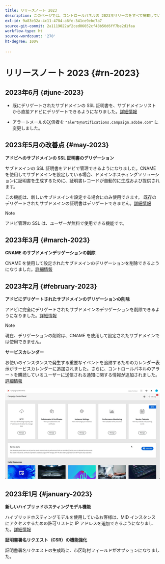 ```yaml
---
title: リリースノート 2023
description: このページでは、コントロールパネルの 2023年リリースをすべて掲載しています。
exl-id: 9a83e32a-4c11-4784-a6fe-341ce9ebc7a7
source-git-commit: 2a1119022af2ced06052cf48b50d6ff7be2d1faa
workflow-type: ht
source-wordcount: '270'
ht-degree: 100%

---
```


# リリースノート 2023 {#rn-2023}

## 2023年6月 {#june-2023}

* 既にデリゲートされたサブドメインの SSL 証明書を、サブドメインリストから直接アドビにデリゲートできるようになりました。[詳細情報](../subdomains-certificates/using/delegate-ssl.md)

* アラートメールの送信者を `"alert@notifications.campaign.adobe.com"` に変更しました。

## 2023年5月の改善点 {#may-2023}

**アドビへのサブドメインの SSL 証明書のデリゲーション**

サブドメインの SSL 証明書をアドビで管理できるようになりました。CNAME を使用してサブドメインを設定している場合、ドメインホスティングソリューションに証明書を生成するために、証明書レコードが自動的に生成および提供されます。

この機能は、新しいサブドメインを設定する場合にのみ使用できます。 既存のデリゲートされたサブドメインの証明書はデリゲートできません。[詳細情報](../subdomains-certificates/using/setting-up-new-subdomain.md)

>[!NOTE]
>
>アドビ管理の SSL は、ユーザーが無料で使用できる機能です。

## 2023年3月 {#march-2023}

**CNAME のサブドメインデリゲーションの削除**

CNAME を使用して設定されたサブドメインのデリゲーションを削除できるようになりました。[詳細情報](../subdomains-certificates/using/remove-delegated-subdomains.md)

## 2023年2月 {#february-2023}

**アドビにデリゲートされたサブドメインのデリゲーションの削除**

アドビに完全にデリゲートされたサブドメインのデリゲーションを削除できるようになりました。[詳細情報](../subdomains-certificates/using/remove-delegated-subdomains.md)

>[!NOTE]
>
>現在、デリゲーションの削除は、CNAME を使用して設定されたサブドメインでは使用できません。

**サービスカレンダー**

お使いのインスタンスで発生する重要なイベントを追跡するためのカレンダー表示がサービスカレンダーに追加されました。さらに、コントロールパネルのアラートを購読しているユーザーに送信される通知に関する情報が追加されました。[詳細情報](../service-events/service-events.md)

![](assets/do-not-localize/gif-calendar.gif)

## 2023年1月 {#january-2023}

**新しいハイブリッドホスティングモデル機能**

ハイブリッドホスティングモデルを使用しているお客様は、MID インスタンスにアクセスするための許可リストに IP アドレスを追加できるようになりました。[詳細情報](../instances-settings/using/ip-allow-listing-instance-access.md)

**証明書署名リクエスト（CSR）の機能強化**

証明書署名リクエストの生成時に、市区町村フィールドがオプションになりました。
